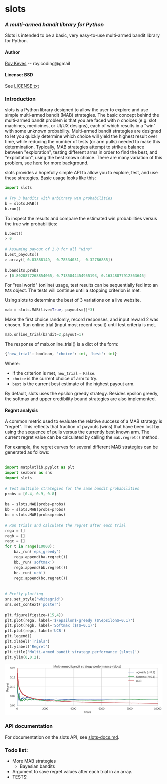 # slots
### *A multi-armed bandit library for Python*

Slots is intended to be a basic, very easy-to-use multi-armed bandit library for Python.

#### Author
[Roy Keyes](https://roycoding.github.io) -- roy.coding@gmail

#### License: BSD
See [LICENSE.txt](https://github.com/roycoding/slots/blob/master/LICENSE.txt)


### Introduction
slots is a Python library designed to allow the user to explore and use simple multi-armed bandit (MAB) strategies. The basic concept behind the multi-armed bandit problem is that you are faced with *n* choices (e.g. slot machines, medicines, or UI/UX designs), each of which results in a "win" with some unknown probability. Multi-armed bandit strategies are designed to let you quickly determine which choice will yield the highest result over time, while reducing the number of tests (or arm pulls) needed to make this determination. Typically, MAB strategies attempt to strike a balance between "exploration", testing different arms in order to find the best, and "exploitation", using the best known choice. There are many variation of this problem, see [here](https://en.wikipedia.org/wiki/Multi-armed_bandit) for more background.

slots provides a hopefully simple API to allow you to explore, test, and use these strategies. Basic usage looks like this:

```Python
import slots

# Try 3 bandits with arbitrary win probabilities
b = slots.MAB()
b.run()
```

To inspect the results and compare the estimated win probabilities versus the true win probabilities:
```Python
b.best()
> 0

# Assuming payout of 1.0 for all "wins"
b.est_payouts()
> array([ 0.83888149,  0.78534031,  0.32786885])

b.bandits.probs
> [0.8020877268854065, 0.7185844454955193, 0.16348877912363646]
```

For "real world" (online) usage, test results can be sequentially fed into an `MAB` object. The tests will continue until a stopping criterion is met.

Using slots to determine the best of 3 variations on a live website.
```Python
mab = slots.MAB(live=True, payouts=[]*3)
```

Make the first choice randomly, record responses, and input reward 2 was chosen. Run online trial (input most recent result) until test criteria is met.
```Python
mab.online_trial(bandit=2,payout=1)
```

The response of mab.online_trial() is a dict of the form:
```Python
{'new_trial': boolean, 'choice': int, 'best': int}
```
Where:
- If the criterion is met, `new_trial` = `False`.
- `choice` is the current choice of arm to try.
- `best` is the current best estimate of the highest payout arm.

By default, slots uses the epsilon greedy strategy. Besides epsilon greedy, the softmax and upper credibility bound strategies are also implemented.

#### Regret analysis
A common metric used to evaluate the relative success of a MAB strategy is "regret". This reflects that fraction of payouts (wins) that have been lost by using the sequence of pulls versus the currently best known arm. The current regret value can be calculated by calling the `mab.regret()` method.

For example, the regret curves for several different MAB strategies can be generated as follows:
```Python

import matplotlib.pyplot as plt
import seaborn as sns
import slots

# Test multiple strategies for the same bandit probabilities
probs = [0.4, 0.9, 0.8]

ba = slots.MAB(probs=probs)
bb = slots.MAB(probs=probs)
bc = slots.MAB(probs=probs)

# Run trials and calculate the regret after each trial
rega = []
regb = []
regc = []
for t in range(10000):
    ba._run('eps_greedy')
    rega.append(ba.regret())
    bb._run('softmax')
    regb.append(bb.regret())
    bc._run('ucb')
    regc.append(bc.regret())


# Pretty plotting
sns.set_style('whitegrid')
sns.set_context('poster')

plt.figure(figsize=(15,4))
plt.plot(rega, label='$\epsilon$-greedy ($\epsilon$=0.1)')
plt.plot(regb, label='Softmax ($T$=0.1)')
plt.plot(regc, label='UCB')
plt.legend()
plt.xlabel('Trials')
plt.ylabel('Regret')
plt.title('Multi-armed bandit strategy performance (slots)')
plt.ylim(0,0.2);
```
![](./misc/regret_plot.png)

### API documentation
For documentation on the slots API, see [slots-docs.md](https://github.com/roycoding/slots/blob/master/docs/slots-docs.md).


### Todo list:
- More MAB strategies
  - Bayesian bandits
- Argument to save regret values after each trial in an array.
- TESTS!
